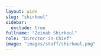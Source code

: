 ```yaml
---
layout: wide
slug: "shirkoul"
sidebar:
  exclude: true
fullname: "Zeinab Shirkoul"
role: "Director-in-Chief"
image: "images/staff/shirkoul.png"
---
```

